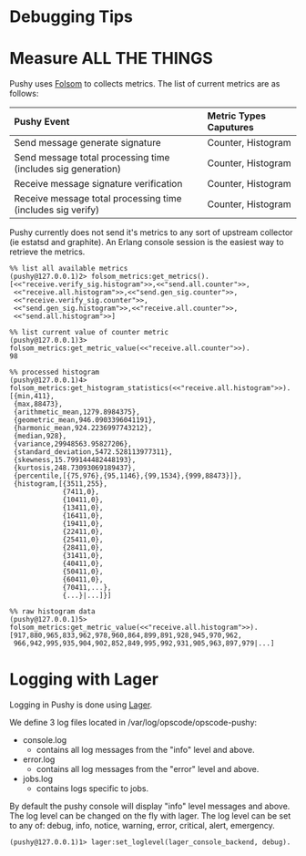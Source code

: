 # Debugging Tips

Measure ALL THE THINGS
======================

Pushy uses [Folsom](https://github.com/boundary/folsom) to collects metrics.  The
list of current metrics are as follows:

| Pushy Event                                                  | Metric Types Caputures |
|:-------------------------------------------------------------|:-----------------------|
| Send message generate signature                              | Counter, Histogram     |
| Send message total processing time (includes sig generation) | Counter, Histogram     |
| Receive message signature verification                       | Counter, Histogram     |
| Receive message total processing time (includes sig verify)  | Counter, Histogram     |

Pushy currently does not send it's metrics to any sort of upstream collector (ie
estatsd and graphite).  An Erlang console session is the easiest way to retrieve
the metrics.

    %% list all available metrics
    (pushy@127.0.0.1)2> folsom_metrics:get_metrics().
    [<<"receive.verify_sig.histogram">>,<<"send.all.counter">>,
     <<"receive.all.histogram">>,<<"send.gen_sig.counter">>,
     <<"receive.verify_sig.counter">>,
     <<"send.gen_sig.histogram">>,<<"receive.all.counter">>,
     <<"send.all.histogram">>]

    %% list current value of counter metric
    (pushy@127.0.0.1)3> folsom_metrics:get_metric_value(<<"receive.all.counter">>).
    98

    %% processed histogram
    (pushy@127.0.0.1)4> folsom_metrics:get_histogram_statistics(<<"receive.all.histogram">>).
    [{min,411},
     {max,88473},
     {arithmetic_mean,1279.8984375},
     {geometric_mean,946.0903396041191},
     {harmonic_mean,924.2236997743212},
     {median,928},
     {variance,29948563.95827206},
     {standard_deviation,5472.528113977311},
     {skewness,15.799144482448193},
     {kurtosis,248.73093069189437},
     {percentile,[{75,976},{95,1146},{99,1534},{999,88473}]},
     {histogram,[{3511,255},
                 {7411,0},
                 {10411,0},
                 {13411,0},
                 {16411,0},
                 {19411,0},
                 {22411,0},
                 {25411,0},
                 {28411,0},
                 {31411,0},
                 {40411,0},
                 {50411,0},
                 {60411,0},
                 {70411,...},
                 {...}|...]}]

    %% raw histogram data
    (pushy@127.0.0.1)5> folsom_metrics:get_metric_value(<<"receive.all.histogram">>).
    [917,880,965,833,962,978,960,864,899,891,928,945,970,962,
     966,942,995,935,904,902,852,849,995,992,931,905,963,897,979|...]


Logging with Lager
=================

Logging in Pushy is done using [Lager](https://github.com/basho/lager).

We define 3 log files located in /var/log/opscode/opscode-pushy:

* console.log
    * contains all log messages from the "info" level and above.
* error.log
    * contains all log messages from the "error" level and above.
* jobs.log
    * contains logs specific to jobs.

By default the pushy console will display "info" level messages and above. The
log level can be changed on the fly with lager. The log level can be set to any
of: debug, info, notice, warning, error, critical, alert, emergency.

    (pushy@127.0.0.1)1> lager:set_loglevel(lager_console_backend, debug).
